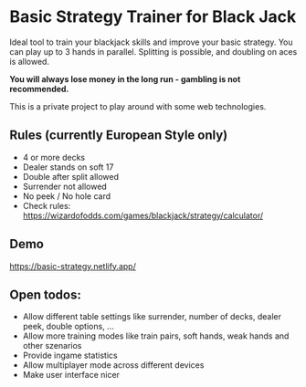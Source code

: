 # Basic Strategy Trainer for Black Jack

Ideal tool to train your blackjack skills and improve your basic strategy. You can play up to 3 hands in parallel. Splitting is possible, and doubling on aces is allowed.

**You will always lose money in the long run - gambling is not recommended.**

This is a private project to play around with some web technologies.

## Rules (currently European Style only)

- 4 or more decks
- Dealer stands on soft 17
- Double after split allowed
- Surrender not allowed
- No peek / No hole card
- Check rules: https://wizardofodds.com/games/blackjack/strategy/calculator/

## Demo

https://basic-strategy.netlify.app/

## Open todos:

- Allow different table settings like surrender, number of decks, dealer peek, double options,
  ...
- Allow more training modes like train pairs, soft hands, weak hands and other szenarios
- Provide ingame statistics
- Allow multiplayer mode across different devices
- Make user interface nicer
